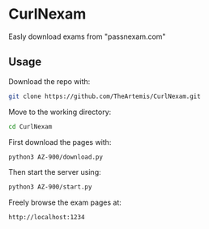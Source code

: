 # CurlNexam
Easly download exams from "passnexam.com"
## Usage
Download the repo with:
```bash
git clone https://github.com/TheArtemis/CurlNexam.git
```
Move to the working directory:
```bash
cd CurlNexam
```
First download the pages with:
```bash
python3 AZ-900/download.py
```
Then start the server using:
```bash
python3 AZ-900/start.py
```
Freely browse the exam pages at:
```bash
http://localhost:1234
```
